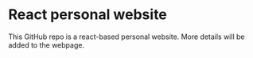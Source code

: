 # React personal website

This GitHub repo is a react-based personal website. More details will be added to the webpage.
